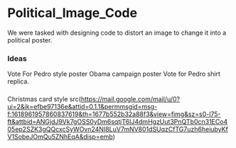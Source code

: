 # Political_Image_Code
We were tasked with designing code to distort an image to change it into a political poster.
### Ideas
Vote For Pedro style poster
Obama campaign poster
Vote for Pedro shirt replica.
###


Christmas card style
src(https://mail.google.com/mail/u/0?ui=2&ik=efbe97136e&attid=0.1.1&permmsgid=msg-f:1618961957860837619&th=1677b552b32a88f3&view=fimg&sz=s0-l75-ft&attbid=ANGjdJ9Vk7gOSS0yDm6sqtjT6IJ4dmHgzUut3PnQTb0cn31ECo405ep2SZK3gQQcxcSyWOvn24NI8LuV7mNV801dSUqzCfTG7uzh6heiubyKfV1SobeJOmQu5ZNhEqA&disp=emb)

